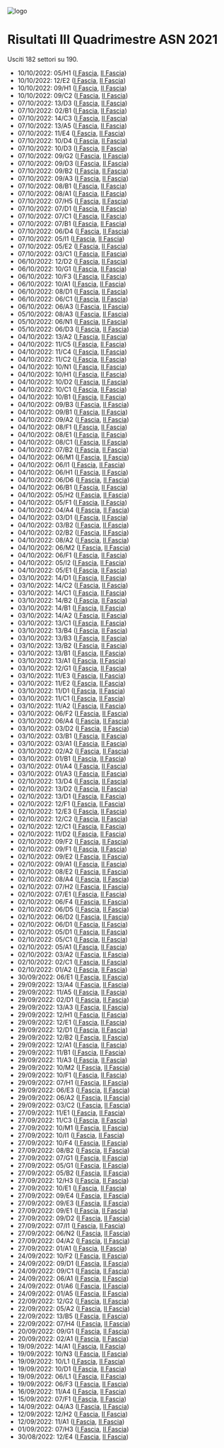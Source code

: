 ![logo](img/logo-2021.png)

# Risultati III Quadrimestre ASN 2021

Usciti 182 settori su 190.

- 10/10/2022: 05/H1 ([I Fascia](https://asn21.cineca.it/pubblico/miur/esito/05%252FH1/1/3), [II Fascia](https://asn21.cineca.it/pubblico/miur/esito/05%252FH1/2/3))
- 10/10/2022: 12/E2 ([I Fascia](https://asn21.cineca.it/pubblico/miur/esito/12%252FE2/1/3), [II Fascia](https://asn21.cineca.it/pubblico/miur/esito/12%252FE2/2/3))
- 10/10/2022: 09/H1 ([I Fascia](https://asn21.cineca.it/pubblico/miur/esito/09%252FH1/1/3), [II Fascia](https://asn21.cineca.it/pubblico/miur/esito/09%252FH1/2/3))
- 10/10/2022: 09/C2 ([I Fascia](https://asn21.cineca.it/pubblico/miur/esito/09%252FC2/1/3), [II Fascia](https://asn21.cineca.it/pubblico/miur/esito/09%252FC2/2/3))
- 07/10/2022: 13/D3 ([I Fascia](https://asn21.cineca.it/pubblico/miur/esito/13%252FD3/1/3), [II Fascia](https://asn21.cineca.it/pubblico/miur/esito/13%252FD3/2/3))
- 07/10/2022: 02/B1 ([I Fascia](https://asn21.cineca.it/pubblico/miur/esito/02%252FB1/1/3), [II Fascia](https://asn21.cineca.it/pubblico/miur/esito/02%252FB1/2/3))
- 07/10/2022: 14/C3 ([I Fascia](https://asn21.cineca.it/pubblico/miur/esito/14%252FC3/1/3), [II Fascia](https://asn21.cineca.it/pubblico/miur/esito/14%252FC3/2/3))
- 07/10/2022: 13/A5 ([I Fascia](https://asn21.cineca.it/pubblico/miur/esito/13%252FA5/1/3), [II Fascia](https://asn21.cineca.it/pubblico/miur/esito/13%252FA5/2/3))
- 07/10/2022: 11/E4 ([I Fascia](https://asn21.cineca.it/pubblico/miur/esito/11%252FE4/1/3), [II Fascia](https://asn21.cineca.it/pubblico/miur/esito/11%252FE4/2/3))
- 07/10/2022: 10/D4 ([I Fascia](https://asn21.cineca.it/pubblico/miur/esito/10%252FD4/1/3), [II Fascia](https://asn21.cineca.it/pubblico/miur/esito/10%252FD4/2/3))
- 07/10/2022: 10/D3 ([I Fascia](https://asn21.cineca.it/pubblico/miur/esito/10%252FD3/1/3), [II Fascia](https://asn21.cineca.it/pubblico/miur/esito/10%252FD3/2/3))
- 07/10/2022: 09/G2 ([I Fascia](https://asn21.cineca.it/pubblico/miur/esito/09%252FG2/1/3), [II Fascia](https://asn21.cineca.it/pubblico/miur/esito/09%252FG2/2/3))
- 07/10/2022: 09/D3 ([I Fascia](https://asn21.cineca.it/pubblico/miur/esito/09%252FD3/1/3), [II Fascia](https://asn21.cineca.it/pubblico/miur/esito/09%252FD3/2/3))
- 07/10/2022: 09/B2 ([I Fascia](https://asn21.cineca.it/pubblico/miur/esito/09%252FB2/1/3), [II Fascia](https://asn21.cineca.it/pubblico/miur/esito/09%252FB2/2/3))
- 07/10/2022: 09/A3 ([I Fascia](https://asn21.cineca.it/pubblico/miur/esito/09%252FA3/1/3), [II Fascia](https://asn21.cineca.it/pubblico/miur/esito/09%252FA3/2/3))
- 07/10/2022: 08/B1 ([I Fascia](https://asn21.cineca.it/pubblico/miur/esito/08%252FB1/1/3), [II Fascia](https://asn21.cineca.it/pubblico/miur/esito/08%252FB1/2/3))
- 07/10/2022: 08/A1 ([I Fascia](https://asn21.cineca.it/pubblico/miur/esito/08%252FA1/1/3), [II Fascia](https://asn21.cineca.it/pubblico/miur/esito/08%252FA1/2/3))
- 07/10/2022: 07/H5 ([I Fascia](https://asn21.cineca.it/pubblico/miur/esito/07%252FH5/1/3), [II Fascia](https://asn21.cineca.it/pubblico/miur/esito/07%252FH5/2/3))
- 07/10/2022: 07/D1 ([I Fascia](https://asn21.cineca.it/pubblico/miur/esito/07%252FD1/1/3), [II Fascia](https://asn21.cineca.it/pubblico/miur/esito/07%252FD1/2/3))
- 07/10/2022: 07/C1 ([I Fascia](https://asn21.cineca.it/pubblico/miur/esito/07%252FC1/1/3), [II Fascia](https://asn21.cineca.it/pubblico/miur/esito/07%252FC1/2/3))
- 07/10/2022: 07/B1 ([I Fascia](https://asn21.cineca.it/pubblico/miur/esito/07%252FB1/1/3), [II Fascia](https://asn21.cineca.it/pubblico/miur/esito/07%252FB1/2/3))
- 07/10/2022: 06/D4 ([I Fascia](https://asn21.cineca.it/pubblico/miur/esito/06%252FD4/1/3), [II Fascia](https://asn21.cineca.it/pubblico/miur/esito/06%252FD4/2/3))
- 07/10/2022: 05/I1 ([I Fascia](https://asn21.cineca.it/pubblico/miur/esito/05%252FI1/1/3), [II Fascia](https://asn21.cineca.it/pubblico/miur/esito/05%252FI1/2/3))
- 07/10/2022: 05/E2 ([I Fascia](https://asn21.cineca.it/pubblico/miur/esito/05%252FE2/1/3), [II Fascia](https://asn21.cineca.it/pubblico/miur/esito/05%252FE2/2/3))
- 07/10/2022: 03/C1 ([I Fascia](https://asn21.cineca.it/pubblico/miur/esito/03%252FC1/1/3), [II Fascia](https://asn21.cineca.it/pubblico/miur/esito/03%252FC1/2/3))
- 06/10/2022: 12/D2 ([I Fascia](https://asn21.cineca.it/pubblico/miur/esito/12%252FD2/1/3), [II Fascia](https://asn21.cineca.it/pubblico/miur/esito/12%252FD2/2/3))
- 06/10/2022: 10/G1 ([I Fascia](https://asn21.cineca.it/pubblico/miur/esito/10%252FG1/1/3), [II Fascia](https://asn21.cineca.it/pubblico/miur/esito/10%252FG1/2/3))
- 06/10/2022: 10/F3 ([I Fascia](https://asn21.cineca.it/pubblico/miur/esito/10%252FF3/1/3), [II Fascia](https://asn21.cineca.it/pubblico/miur/esito/10%252FF3/2/3))
- 06/10/2022: 10/A1 ([I Fascia](https://asn21.cineca.it/pubblico/miur/esito/10%252FA1/1/3), [II Fascia](https://asn21.cineca.it/pubblico/miur/esito/10%252FA1/2/3))
- 06/10/2022: 08/D1 ([I Fascia](https://asn21.cineca.it/pubblico/miur/esito/08%252FD1/1/3), [II Fascia](https://asn21.cineca.it/pubblico/miur/esito/08%252FD1/2/3))
- 06/10/2022: 06/C1 ([I Fascia](https://asn21.cineca.it/pubblico/miur/esito/06%252FC1/1/3), [II Fascia](https://asn21.cineca.it/pubblico/miur/esito/06%252FC1/2/3))
- 06/10/2022: 06/A3 ([I Fascia](https://asn21.cineca.it/pubblico/miur/esito/06%252FA3/1/3), [II Fascia](https://asn21.cineca.it/pubblico/miur/esito/06%252FA3/2/3))
- 05/10/2022: 08/A3 ([I Fascia](https://asn21.cineca.it/pubblico/miur/esito/08%252FA3/1/3), [II Fascia](https://asn21.cineca.it/pubblico/miur/esito/08%252FA3/2/3))
- 05/10/2022: 06/N1 ([I Fascia](https://asn21.cineca.it/pubblico/miur/esito/06%252FN1/1/3), [II Fascia](https://asn21.cineca.it/pubblico/miur/esito/06%252FN1/2/3))
- 05/10/2022: 06/D3 ([I Fascia](https://asn21.cineca.it/pubblico/miur/esito/06%252FD3/1/3), [II Fascia](https://asn21.cineca.it/pubblico/miur/esito/06%252FD3/2/3))
- 04/10/2022: 13/A2 ([I Fascia](https://asn21.cineca.it/pubblico/miur/esito/13%252FA2/1/3), [II Fascia](https://asn21.cineca.it/pubblico/miur/esito/13%252FA2/2/3))
- 04/10/2022: 11/C5 ([I Fascia](https://asn21.cineca.it/pubblico/miur/esito/11%252FC5/1/3), [II Fascia](https://asn21.cineca.it/pubblico/miur/esito/11%252FC5/2/3))
- 04/10/2022: 11/C4 ([I Fascia](https://asn21.cineca.it/pubblico/miur/esito/11%252FC4/1/3), [II Fascia](https://asn21.cineca.it/pubblico/miur/esito/11%252FC4/2/3))
- 04/10/2022: 11/C2 ([I Fascia](https://asn21.cineca.it/pubblico/miur/esito/11%252FC2/1/3), [II Fascia](https://asn21.cineca.it/pubblico/miur/esito/11%252FC2/2/3))
- 04/10/2022: 10/N1 ([I Fascia](https://asn21.cineca.it/pubblico/miur/esito/10%252FN1/1/3), [II Fascia](https://asn21.cineca.it/pubblico/miur/esito/10%252FN1/2/3))
- 04/10/2022: 10/H1 ([I Fascia](https://asn21.cineca.it/pubblico/miur/esito/10%252FH1/1/3), [II Fascia](https://asn21.cineca.it/pubblico/miur/esito/10%252FH1/2/3))
- 04/10/2022: 10/D2 ([I Fascia](https://asn21.cineca.it/pubblico/miur/esito/10%252FD2/1/3), [II Fascia](https://asn21.cineca.it/pubblico/miur/esito/10%252FD2/2/3))
- 04/10/2022: 10/C1 ([I Fascia](https://asn21.cineca.it/pubblico/miur/esito/10%252FC1/1/3), [II Fascia](https://asn21.cineca.it/pubblico/miur/esito/10%252FC1/2/3))
- 04/10/2022: 10/B1 ([I Fascia](https://asn21.cineca.it/pubblico/miur/esito/10%252FB1/1/3), [II Fascia](https://asn21.cineca.it/pubblico/miur/esito/10%252FB1/2/3))
- 04/10/2022: 09/B3 ([I Fascia](https://asn21.cineca.it/pubblico/miur/esito/09%252FB3/1/3), [II Fascia](https://asn21.cineca.it/pubblico/miur/esito/09%252FB3/2/3))
- 04/10/2022: 09/B1 ([I Fascia](https://asn21.cineca.it/pubblico/miur/esito/09%252FB1/1/3), [II Fascia](https://asn21.cineca.it/pubblico/miur/esito/09%252FB1/2/3))
- 04/10/2022: 09/A2 ([I Fascia](https://asn21.cineca.it/pubblico/miur/esito/09%252FA2/1/3), [II Fascia](https://asn21.cineca.it/pubblico/miur/esito/09%252FA2/2/3))
- 04/10/2022: 08/F1 ([I Fascia](https://asn21.cineca.it/pubblico/miur/esito/08%252FF1/1/3), [II Fascia](https://asn21.cineca.it/pubblico/miur/esito/08%252FF1/2/3))
- 04/10/2022: 08/E1 ([I Fascia](https://asn21.cineca.it/pubblico/miur/esito/08%252FE1/1/3), [II Fascia](https://asn21.cineca.it/pubblico/miur/esito/08%252FE1/2/3))
- 04/10/2022: 08/C1 ([I Fascia](https://asn21.cineca.it/pubblico/miur/esito/08%252FC1/1/3), [II Fascia](https://asn21.cineca.it/pubblico/miur/esito/08%252FC1/2/3))
- 04/10/2022: 07/B2 ([I Fascia](https://asn21.cineca.it/pubblico/miur/esito/07%252FB2/1/3), [II Fascia](https://asn21.cineca.it/pubblico/miur/esito/07%252FB2/2/3))
- 04/10/2022: 06/M1 ([I Fascia](https://asn21.cineca.it/pubblico/miur/esito/06%252FM1/1/3), [II Fascia](https://asn21.cineca.it/pubblico/miur/esito/06%252FM1/2/3))
- 04/10/2022: 06/I1 ([I Fascia](https://asn21.cineca.it/pubblico/miur/esito/06%252FI1/1/3), [II Fascia](https://asn21.cineca.it/pubblico/miur/esito/06%252FI1/2/3))
- 04/10/2022: 06/H1 ([I Fascia](https://asn21.cineca.it/pubblico/miur/esito/06%252FH1/1/3), [II Fascia](https://asn21.cineca.it/pubblico/miur/esito/06%252FH1/2/3))
- 04/10/2022: 06/D6 ([I Fascia](https://asn21.cineca.it/pubblico/miur/esito/06%252FD6/1/3), [II Fascia](https://asn21.cineca.it/pubblico/miur/esito/06%252FD6/2/3))
- 04/10/2022: 06/B1 ([I Fascia](https://asn21.cineca.it/pubblico/miur/esito/06%252FB1/1/3), [II Fascia](https://asn21.cineca.it/pubblico/miur/esito/06%252FB1/2/3))
- 04/10/2022: 05/H2 ([I Fascia](https://asn21.cineca.it/pubblico/miur/esito/05%252FH2/1/3), [II Fascia](https://asn21.cineca.it/pubblico/miur/esito/05%252FH2/2/3))
- 04/10/2022: 05/F1 ([I Fascia](https://asn21.cineca.it/pubblico/miur/esito/05%252FF1/1/3), [II Fascia](https://asn21.cineca.it/pubblico/miur/esito/05%252FF1/2/3))
- 04/10/2022: 04/A4 ([I Fascia](https://asn21.cineca.it/pubblico/miur/esito/04%252FA4/1/3), [II Fascia](https://asn21.cineca.it/pubblico/miur/esito/04%252FA4/2/3))
- 04/10/2022: 03/D1 ([I Fascia](https://asn21.cineca.it/pubblico/miur/esito/03%252FD1/1/3), [II Fascia](https://asn21.cineca.it/pubblico/miur/esito/03%252FD1/2/3))
- 04/10/2022: 03/B2 ([I Fascia](https://asn21.cineca.it/pubblico/miur/esito/03%252FB2/1/3), [II Fascia](https://asn21.cineca.it/pubblico/miur/esito/03%252FB2/2/3))
- 04/10/2022: 02/B2 ([I Fascia](https://asn21.cineca.it/pubblico/miur/esito/02%252FB2/1/3), [II Fascia](https://asn21.cineca.it/pubblico/miur/esito/02%252FB2/2/3))
- 04/10/2022: 08/A2 ([I Fascia](https://asn21.cineca.it/pubblico/miur/esito/08%252FA2/1/3), [II Fascia](https://asn21.cineca.it/pubblico/miur/esito/08%252FA2/2/3))
- 04/10/2022: 06/M2 ([I Fascia](https://asn21.cineca.it/pubblico/miur/esito/06%252FM2/1/3), [II Fascia](https://asn21.cineca.it/pubblico/miur/esito/06%252FM2/2/3))
- 04/10/2022: 06/F1 ([I Fascia](https://asn21.cineca.it/pubblico/miur/esito/06%252FF1/1/3), [II Fascia](https://asn21.cineca.it/pubblico/miur/esito/06%252FF1/2/3))
- 04/10/2022: 05/I2 ([I Fascia](https://asn21.cineca.it/pubblico/miur/esito/05%252FI2/1/3), [II Fascia](https://asn21.cineca.it/pubblico/miur/esito/05%252FI2/2/3))
- 04/10/2022: 05/E1 ([I Fascia](https://asn21.cineca.it/pubblico/miur/esito/05%252FE1/1/3), [II Fascia](https://asn21.cineca.it/pubblico/miur/esito/05%252FE1/2/3))
- 03/10/2022: 14/D1 ([I Fascia](https://asn21.cineca.it/pubblico/miur/esito/14%252FD1/1/3), [II Fascia](https://asn21.cineca.it/pubblico/miur/esito/14%252FD1/2/3))
- 03/10/2022: 14/C2 ([I Fascia](https://asn21.cineca.it/pubblico/miur/esito/14%252FC2/1/3), [II Fascia](https://asn21.cineca.it/pubblico/miur/esito/14%252FC2/2/3))
- 03/10/2022: 14/C1 ([I Fascia](https://asn21.cineca.it/pubblico/miur/esito/14%252FC1/1/3), [II Fascia](https://asn21.cineca.it/pubblico/miur/esito/14%252FC1/2/3))
- 03/10/2022: 14/B2 ([I Fascia](https://asn21.cineca.it/pubblico/miur/esito/14%252FB2/1/3), [II Fascia](https://asn21.cineca.it/pubblico/miur/esito/14%252FB2/2/3))
- 03/10/2022: 14/B1 ([I Fascia](https://asn21.cineca.it/pubblico/miur/esito/14%252FB1/1/3), [II Fascia](https://asn21.cineca.it/pubblico/miur/esito/14%252FB1/2/3))
- 03/10/2022: 14/A2 ([I Fascia](https://asn21.cineca.it/pubblico/miur/esito/14%252FA2/1/3), [II Fascia](https://asn21.cineca.it/pubblico/miur/esito/14%252FA2/2/3))
- 03/10/2022: 13/C1 ([I Fascia](https://asn21.cineca.it/pubblico/miur/esito/13%252FC1/1/3), [II Fascia](https://asn21.cineca.it/pubblico/miur/esito/13%252FC1/2/3))
- 03/10/2022: 13/B4 ([I Fascia](https://asn21.cineca.it/pubblico/miur/esito/13%252FB4/1/3), [II Fascia](https://asn21.cineca.it/pubblico/miur/esito/13%252FB4/2/3))
- 03/10/2022: 13/B3 ([I Fascia](https://asn21.cineca.it/pubblico/miur/esito/13%252FB3/1/3), [II Fascia](https://asn21.cineca.it/pubblico/miur/esito/13%252FB3/2/3))
- 03/10/2022: 13/B2 ([I Fascia](https://asn21.cineca.it/pubblico/miur/esito/13%252FB2/1/3), [II Fascia](https://asn21.cineca.it/pubblico/miur/esito/13%252FB2/2/3))
- 03/10/2022: 13/B1 ([I Fascia](https://asn21.cineca.it/pubblico/miur/esito/13%252FB1/1/3), [II Fascia](https://asn21.cineca.it/pubblico/miur/esito/13%252FB1/2/3))
- 03/10/2022: 13/A1 ([I Fascia](https://asn21.cineca.it/pubblico/miur/esito/13%252FA1/1/3), [II Fascia](https://asn21.cineca.it/pubblico/miur/esito/13%252FA1/2/3))
- 03/10/2022: 12/G1 ([I Fascia](https://asn21.cineca.it/pubblico/miur/esito/12%252FG1/1/3), [II Fascia](https://asn21.cineca.it/pubblico/miur/esito/12%252FG1/2/3))
- 03/10/2022: 11/E3 ([I Fascia](https://asn21.cineca.it/pubblico/miur/esito/11%252FE3/1/3), [II Fascia](https://asn21.cineca.it/pubblico/miur/esito/11%252FE3/2/3))
- 03/10/2022: 11/E2 ([I Fascia](https://asn21.cineca.it/pubblico/miur/esito/11%252FE2/1/3), [II Fascia](https://asn21.cineca.it/pubblico/miur/esito/11%252FE2/2/3))
- 03/10/2022: 11/D1 ([I Fascia](https://asn21.cineca.it/pubblico/miur/esito/11%252FD1/1/3), [II Fascia](https://asn21.cineca.it/pubblico/miur/esito/11%252FD1/2/3))
- 03/10/2022: 11/C1 ([I Fascia](https://asn21.cineca.it/pubblico/miur/esito/11%252FC1/1/3), [II Fascia](https://asn21.cineca.it/pubblico/miur/esito/11%252FC1/2/3))
- 03/10/2022: 11/A2 ([I Fascia](https://asn21.cineca.it/pubblico/miur/esito/11%252FA2/1/3), [II Fascia](https://asn21.cineca.it/pubblico/miur/esito/11%252FA2/2/3))
- 03/10/2022: 06/F2 ([I Fascia](https://asn21.cineca.it/pubblico/miur/esito/06%252FF2/1/3), [II Fascia](https://asn21.cineca.it/pubblico/miur/esito/06%252FF2/2/3))
- 03/10/2022: 06/A4 ([I Fascia](https://asn21.cineca.it/pubblico/miur/esito/06%252FA4/1/3), [II Fascia](https://asn21.cineca.it/pubblico/miur/esito/06%252FA4/2/3))
- 03/10/2022: 03/D2 ([I Fascia](https://asn21.cineca.it/pubblico/miur/esito/03%252FD2/1/3), [II Fascia](https://asn21.cineca.it/pubblico/miur/esito/03%252FD2/2/3))
- 03/10/2022: 03/B1 ([I Fascia](https://asn21.cineca.it/pubblico/miur/esito/03%252FB1/1/3), [II Fascia](https://asn21.cineca.it/pubblico/miur/esito/03%252FB1/2/3))
- 03/10/2022: 03/A1 ([I Fascia](https://asn21.cineca.it/pubblico/miur/esito/03%252FA1/1/3), [II Fascia](https://asn21.cineca.it/pubblico/miur/esito/03%252FA1/2/3))
- 03/10/2022: 02/A2 ([I Fascia](https://asn21.cineca.it/pubblico/miur/esito/02%252FA2/1/3), [II Fascia](https://asn21.cineca.it/pubblico/miur/esito/02%252FA2/2/3))
- 03/10/2022: 01/B1 ([I Fascia](https://asn21.cineca.it/pubblico/miur/esito/01%252FB1/1/3), [II Fascia](https://asn21.cineca.it/pubblico/miur/esito/01%252FB1/2/3))
- 03/10/2022: 01/A4 ([I Fascia](https://asn21.cineca.it/pubblico/miur/esito/01%252FA4/1/3), [II Fascia](https://asn21.cineca.it/pubblico/miur/esito/01%252FA4/2/3))
- 03/10/2022: 01/A3 ([I Fascia](https://asn21.cineca.it/pubblico/miur/esito/01%252FA3/1/3), [II Fascia](https://asn21.cineca.it/pubblico/miur/esito/01%252FA3/2/3))
- 02/10/2022: 13/D4 ([I Fascia](https://asn21.cineca.it/pubblico/miur/esito/13%252FD4/1/3), [II Fascia](https://asn21.cineca.it/pubblico/miur/esito/13%252FD4/2/3))
- 02/10/2022: 13/D2 ([I Fascia](https://asn21.cineca.it/pubblico/miur/esito/13%252FD2/1/3), [II Fascia](https://asn21.cineca.it/pubblico/miur/esito/13%252FD2/2/3))
- 02/10/2022: 13/D1 ([I Fascia](https://asn21.cineca.it/pubblico/miur/esito/13%252FD1/1/3), [II Fascia](https://asn21.cineca.it/pubblico/miur/esito/13%252FD1/2/3))
- 02/10/2022: 12/F1 ([I Fascia](https://asn21.cineca.it/pubblico/miur/esito/12%252FF1/1/3), [II Fascia](https://asn21.cineca.it/pubblico/miur/esito/12%252FF1/2/3))
- 02/10/2022: 12/E3 ([I Fascia](https://asn21.cineca.it/pubblico/miur/esito/12%252FE3/1/3), [II Fascia](https://asn21.cineca.it/pubblico/miur/esito/12%252FE3/2/3))
- 02/10/2022: 12/C2 ([I Fascia](https://asn21.cineca.it/pubblico/miur/esito/12%252FC2/1/3), [II Fascia](https://asn21.cineca.it/pubblico/miur/esito/12%252FC2/2/3))
- 02/10/2022: 12/C1 ([I Fascia](https://asn21.cineca.it/pubblico/miur/esito/12%252FC1/1/3), [II Fascia](https://asn21.cineca.it/pubblico/miur/esito/12%252FC1/2/3))
- 02/10/2022: 11/D2 ([I Fascia](https://asn21.cineca.it/pubblico/miur/esito/11%252FD2/1/3), [II Fascia](https://asn21.cineca.it/pubblico/miur/esito/11%252FD2/2/3))
- 02/10/2022: 09/F2 ([I Fascia](https://asn21.cineca.it/pubblico/miur/esito/09%252FF2/1/3), [II Fascia](https://asn21.cineca.it/pubblico/miur/esito/09%252FF2/2/3))
- 02/10/2022: 09/F1 ([I Fascia](https://asn21.cineca.it/pubblico/miur/esito/09%252FF1/1/3), [II Fascia](https://asn21.cineca.it/pubblico/miur/esito/09%252FF1/2/3))
- 02/10/2022: 09/E2 ([I Fascia](https://asn21.cineca.it/pubblico/miur/esito/09%252FE2/1/3), [II Fascia](https://asn21.cineca.it/pubblico/miur/esito/09%252FE2/2/3))
- 02/10/2022: 09/A1 ([I Fascia](https://asn21.cineca.it/pubblico/miur/esito/09%252FA1/1/3), [II Fascia](https://asn21.cineca.it/pubblico/miur/esito/09%252FA1/2/3))
- 02/10/2022: 08/E2 ([I Fascia](https://asn21.cineca.it/pubblico/miur/esito/08%252FE2/1/3), [II Fascia](https://asn21.cineca.it/pubblico/miur/esito/08%252FE2/2/3))
- 02/10/2022: 08/A4 ([I Fascia](https://asn21.cineca.it/pubblico/miur/esito/08%252FA4/1/3), [II Fascia](https://asn21.cineca.it/pubblico/miur/esito/08%252FA4/2/3))
- 02/10/2022: 07/H2 ([I Fascia](https://asn21.cineca.it/pubblico/miur/esito/07%252FH2/1/3), [II Fascia](https://asn21.cineca.it/pubblico/miur/esito/07%252FH2/2/3))
- 02/10/2022: 07/E1 ([I Fascia](https://asn21.cineca.it/pubblico/miur/esito/07%252FE1/1/3), [II Fascia](https://asn21.cineca.it/pubblico/miur/esito/07%252FE1/2/3))
- 02/10/2022: 06/F4 ([I Fascia](https://asn21.cineca.it/pubblico/miur/esito/06%252FF4/1/3), [II Fascia](https://asn21.cineca.it/pubblico/miur/esito/06%252FF4/2/3))
- 02/10/2022: 06/D5 ([I Fascia](https://asn21.cineca.it/pubblico/miur/esito/06%252FD5/1/3), [II Fascia](https://asn21.cineca.it/pubblico/miur/esito/06%252FD5/2/3))
- 02/10/2022: 06/D2 ([I Fascia](https://asn21.cineca.it/pubblico/miur/esito/06%252FD2/1/3), [II Fascia](https://asn21.cineca.it/pubblico/miur/esito/06%252FD2/2/3))
- 02/10/2022: 06/D1 ([I Fascia](https://asn21.cineca.it/pubblico/miur/esito/06%252FD1/1/3), [II Fascia](https://asn21.cineca.it/pubblico/miur/esito/06%252FD1/2/3))
- 02/10/2022: 05/D1 ([I Fascia](https://asn21.cineca.it/pubblico/miur/esito/05%252FD1/1/3), [II Fascia](https://asn21.cineca.it/pubblico/miur/esito/05%252FD1/2/3))
- 02/10/2022: 05/C1 ([I Fascia](https://asn21.cineca.it/pubblico/miur/esito/05%252FC1/1/3), [II Fascia](https://asn21.cineca.it/pubblico/miur/esito/05%252FC1/2/3))
- 02/10/2022: 05/A1 ([I Fascia](https://asn21.cineca.it/pubblico/miur/esito/05%252FA1/1/3), [II Fascia](https://asn21.cineca.it/pubblico/miur/esito/05%252FA1/2/3))
- 02/10/2022: 03/A2 ([I Fascia](https://asn21.cineca.it/pubblico/miur/esito/03%252FA2/1/3), [II Fascia](https://asn21.cineca.it/pubblico/miur/esito/03%252FA2/2/3))
- 02/10/2022: 02/C1 ([I Fascia](https://asn21.cineca.it/pubblico/miur/esito/02%252FC1/1/3), [II Fascia](https://asn21.cineca.it/pubblico/miur/esito/02%252FC1/2/3))
- 02/10/2022: 01/A2 ([I Fascia](https://asn21.cineca.it/pubblico/miur/esito/01%252FA2/1/3), [II Fascia](https://asn21.cineca.it/pubblico/miur/esito/01%252FA2/2/3))
- 30/09/2022: 06/E1 ([I Fascia](https://asn21.cineca.it/pubblico/miur/esito/06%252FE1/1/3), [II Fascia](https://asn21.cineca.it/pubblico/miur/esito/06%252FE1/2/3))
- 29/09/2022: 13/A4 ([I Fascia](https://asn21.cineca.it/pubblico/miur/esito/13%252FA4/1/3), [II Fascia](https://asn21.cineca.it/pubblico/miur/esito/13%252FA4/2/3))
- 29/09/2022: 11/A5 ([I Fascia](https://asn21.cineca.it/pubblico/miur/esito/11%252FA5/1/3), [II Fascia](https://asn21.cineca.it/pubblico/miur/esito/11%252FA5/2/3))
- 29/09/2022: 02/D1 ([I Fascia](https://asn21.cineca.it/pubblico/miur/esito/02%252FD1/1/3), [II Fascia](https://asn21.cineca.it/pubblico/miur/esito/02%252FD1/2/3))
- 29/09/2022: 13/A3 ([I Fascia](https://asn21.cineca.it/pubblico/miur/esito/13%252FA3/1/3), [II Fascia](https://asn21.cineca.it/pubblico/miur/esito/13%252FA3/2/3))
- 29/09/2022: 12/H1 ([I Fascia](https://asn21.cineca.it/pubblico/miur/esito/12%252FH1/1/3), [II Fascia](https://asn21.cineca.it/pubblico/miur/esito/12%252FH1/2/3))
- 29/09/2022: 12/E1 ([I Fascia](https://asn21.cineca.it/pubblico/miur/esito/12%252FE1/1/3), [II Fascia](https://asn21.cineca.it/pubblico/miur/esito/12%252FE1/2/3))
- 29/09/2022: 12/D1 ([I Fascia](https://asn21.cineca.it/pubblico/miur/esito/12%252FD1/1/3), [II Fascia](https://asn21.cineca.it/pubblico/miur/esito/12%252FD1/2/3))
- 29/09/2022: 12/B2 ([I Fascia](https://asn21.cineca.it/pubblico/miur/esito/12%252FB2/1/3), [II Fascia](https://asn21.cineca.it/pubblico/miur/esito/12%252FB2/2/3))
- 29/09/2022: 12/A1 ([I Fascia](https://asn21.cineca.it/pubblico/miur/esito/12%252FA1/1/3), [II Fascia](https://asn21.cineca.it/pubblico/miur/esito/12%252FA1/2/3))
- 29/09/2022: 11/B1 ([I Fascia](https://asn21.cineca.it/pubblico/miur/esito/11%252FB1/1/3), [II Fascia](https://asn21.cineca.it/pubblico/miur/esito/11%252FB1/2/3))
- 29/09/2022: 11/A3 ([I Fascia](https://asn21.cineca.it/pubblico/miur/esito/11%252FA3/1/3), [II Fascia](https://asn21.cineca.it/pubblico/miur/esito/11%252FA3/2/3))
- 29/09/2022: 10/M2 ([I Fascia](https://asn21.cineca.it/pubblico/miur/esito/10%252FM2/1/3), [II Fascia](https://asn21.cineca.it/pubblico/miur/esito/10%252FM2/2/3))
- 29/09/2022: 10/F1 ([I Fascia](https://asn21.cineca.it/pubblico/miur/esito/10%252FF1/1/3), [II Fascia](https://asn21.cineca.it/pubblico/miur/esito/10%252FF1/2/3))
- 29/09/2022: 07/H1 ([I Fascia](https://asn21.cineca.it/pubblico/miur/esito/07%252FH1/1/3), [II Fascia](https://asn21.cineca.it/pubblico/miur/esito/07%252FH1/2/3))
- 29/09/2022: 06/E3 ([I Fascia](https://asn21.cineca.it/pubblico/miur/esito/06%252FE3/1/3), [II Fascia](https://asn21.cineca.it/pubblico/miur/esito/06%252FE3/2/3))
- 29/09/2022: 06/A2 ([I Fascia](https://asn21.cineca.it/pubblico/miur/esito/06%252FA2/1/3), [II Fascia](https://asn21.cineca.it/pubblico/miur/esito/06%252FA2/2/3))
- 29/09/2022: 03/C2 ([I Fascia](https://asn21.cineca.it/pubblico/miur/esito/03%252FC2/1/3), [II Fascia](https://asn21.cineca.it/pubblico/miur/esito/03%252FC2/2/3))
- 27/09/2022: 11/E1 ([I Fascia](https://asn21.cineca.it/pubblico/miur/esito/11%252FE1/1/3), [II Fascia](https://asn21.cineca.it/pubblico/miur/esito/11%252FE1/2/3))
- 27/09/2022: 11/C3 ([I Fascia](https://asn21.cineca.it/pubblico/miur/esito/11%252FC3/1/3), [II Fascia](https://asn21.cineca.it/pubblico/miur/esito/11%252FC3/2/3))
- 27/09/2022: 10/M1 ([I Fascia](https://asn21.cineca.it/pubblico/miur/esito/10%252FM1/1/3), [II Fascia](https://asn21.cineca.it/pubblico/miur/esito/10%252FM1/2/3))
- 27/09/2022: 10/I1 ([I Fascia](https://asn21.cineca.it/pubblico/miur/esito/10%252FI1/1/3), [II Fascia](https://asn21.cineca.it/pubblico/miur/esito/10%252FI1/2/3))
- 27/09/2022: 10/F4 ([I Fascia](https://asn21.cineca.it/pubblico/miur/esito/10%252FF4/1/3), [II Fascia](https://asn21.cineca.it/pubblico/miur/esito/10%252FF4/2/3))
- 27/09/2022: 08/B2 ([I Fascia](https://asn21.cineca.it/pubblico/miur/esito/08%252FB2/1/3), [II Fascia](https://asn21.cineca.it/pubblico/miur/esito/08%252FB2/2/3))
- 27/09/2022: 07/G1 ([I Fascia](https://asn21.cineca.it/pubblico/miur/esito/07%252FG1/1/3), [II Fascia](https://asn21.cineca.it/pubblico/miur/esito/07%252FG1/2/3))
- 27/09/2022: 05/G1 ([I Fascia](https://asn21.cineca.it/pubblico/miur/esito/05%252FG1/1/3), [II Fascia](https://asn21.cineca.it/pubblico/miur/esito/05%252FG1/2/3))
- 27/09/2022: 05/B2 ([I Fascia](https://asn21.cineca.it/pubblico/miur/esito/05%252FB2/1/3), [II Fascia](https://asn21.cineca.it/pubblico/miur/esito/05%252FB2/2/3))
- 27/09/2022: 12/H3 ([I Fascia](https://asn21.cineca.it/pubblico/miur/esito/12%252FH3/1/3), [II Fascia](https://asn21.cineca.it/pubblico/miur/esito/12%252FH3/2/3))
- 27/09/2022: 10/E1 ([I Fascia](https://asn21.cineca.it/pubblico/miur/esito/10%252FE1/1/3), [II Fascia](https://asn21.cineca.it/pubblico/miur/esito/10%252FE1/2/3))
- 27/09/2022: 09/E4 ([I Fascia](https://asn21.cineca.it/pubblico/miur/esito/09%252FE4/1/3), [II Fascia](https://asn21.cineca.it/pubblico/miur/esito/09%252FE4/2/3))
- 27/09/2022: 09/E3 ([I Fascia](https://asn21.cineca.it/pubblico/miur/esito/09%252FE3/1/3), [II Fascia](https://asn21.cineca.it/pubblico/miur/esito/09%252FE3/2/3))
- 27/09/2022: 09/E1 ([I Fascia](https://asn21.cineca.it/pubblico/miur/esito/09%252FE1/1/3), [II Fascia](https://asn21.cineca.it/pubblico/miur/esito/09%252FE1/2/3))
- 27/09/2022: 09/D2 ([I Fascia](https://asn21.cineca.it/pubblico/miur/esito/09%252FD2/1/3), [II Fascia](https://asn21.cineca.it/pubblico/miur/esito/09%252FD2/2/3))
- 27/09/2022: 07/I1 ([I Fascia](https://asn21.cineca.it/pubblico/miur/esito/07%252FI1/1/3), [II Fascia](https://asn21.cineca.it/pubblico/miur/esito/07%252FI1/2/3))
- 27/09/2022: 06/N2 ([I Fascia](https://asn21.cineca.it/pubblico/miur/esito/06%252FN2/1/3), [II Fascia](https://asn21.cineca.it/pubblico/miur/esito/06%252FN2/2/3))
- 27/09/2022: 04/A2 ([I Fascia](https://asn21.cineca.it/pubblico/miur/esito/04%252FA2/1/3), [II Fascia](https://asn21.cineca.it/pubblico/miur/esito/04%252FA2/2/3))
- 27/09/2022: 01/A1 ([I Fascia](https://asn21.cineca.it/pubblico/miur/esito/01%252FA1/1/3), [II Fascia](https://asn21.cineca.it/pubblico/miur/esito/01%252FA1/2/3))
- 24/09/2022: 10/F2 ([I Fascia](https://asn21.cineca.it/pubblico/miur/esito/10%252FF2/1/3), [II Fascia](https://asn21.cineca.it/pubblico/miur/esito/10%252FF2/2/3))
- 24/09/2022: 09/D1 ([I Fascia](https://asn21.cineca.it/pubblico/miur/esito/09%252FD1/1/3), [II Fascia](https://asn21.cineca.it/pubblico/miur/esito/09%252FD1/2/3))
- 24/09/2022: 09/C1 ([I Fascia](https://asn21.cineca.it/pubblico/miur/esito/09%252FC1/1/3), [II Fascia](https://asn21.cineca.it/pubblico/miur/esito/09%252FC1/2/3))
- 24/09/2022: 06/A1 ([I Fascia](https://asn21.cineca.it/pubblico/miur/esito/06%252FA1/1/3), [II Fascia](https://asn21.cineca.it/pubblico/miur/esito/06%252FA1/2/3))
- 24/09/2022: 01/A6 ([I Fascia](https://asn21.cineca.it/pubblico/miur/esito/01%252FA6/1/3), [II Fascia](https://asn21.cineca.it/pubblico/miur/esito/01%252FA6/2/3))
- 24/09/2022: 01/A5 ([I Fascia](https://asn21.cineca.it/pubblico/miur/esito/01%252FA5/1/3), [II Fascia](https://asn21.cineca.it/pubblico/miur/esito/01%252FA5/2/3))
- 22/09/2022: 12/G2 ([I Fascia](https://asn21.cineca.it/pubblico/miur/esito/12%252FG2/1/3), [II Fascia](https://asn21.cineca.it/pubblico/miur/esito/12%252FG2/2/3))
- 22/09/2022: 05/A2 ([I Fascia](https://asn21.cineca.it/pubblico/miur/esito/05%252FA2/1/3), [II Fascia](https://asn21.cineca.it/pubblico/miur/esito/05%252FA2/2/3))
- 22/09/2022: 13/B5 ([I Fascia](https://asn21.cineca.it/pubblico/miur/esito/13%252FB5/1/3), [II Fascia](https://asn21.cineca.it/pubblico/miur/esito/13%252FB5/2/3))
- 22/09/2022: 07/H4 ([I Fascia](https://asn21.cineca.it/pubblico/miur/esito/07%252FH4/1/3), [II Fascia](https://asn21.cineca.it/pubblico/miur/esito/07%252FH4/2/3))
- 20/09/2022: 09/G1 ([I Fascia](https://asn21.cineca.it/pubblico/miur/esito/09%252FG1/1/3), [II Fascia](https://asn21.cineca.it/pubblico/miur/esito/09%252FG1/2/3))
- 20/09/2022: 02/A1 ([I Fascia](https://asn21.cineca.it/pubblico/miur/esito/02%252FA1/1/3), [II Fascia](https://asn21.cineca.it/pubblico/miur/esito/02%252FA1/2/3))
- 19/09/2022: 14/A1 ([I Fascia](https://asn21.cineca.it/pubblico/miur/esito/14%252FA1/1/3), [II Fascia](https://asn21.cineca.it/pubblico/miur/esito/14%252FA1/2/3))
- 19/09/2022: 10/N3 ([I Fascia](https://asn21.cineca.it/pubblico/miur/esito/10%252FN3/1/3), [II Fascia](https://asn21.cineca.it/pubblico/miur/esito/10%252FN3/2/3))
- 19/09/2022: 10/L1 ([I Fascia](https://asn21.cineca.it/pubblico/miur/esito/10%252FL1/1/3), [II Fascia](https://asn21.cineca.it/pubblico/miur/esito/10%252FL1/2/3))
- 19/09/2022: 10/D1 ([I Fascia](https://asn21.cineca.it/pubblico/miur/esito/10%252FD1/1/3), [II Fascia](https://asn21.cineca.it/pubblico/miur/esito/10%252FD1/2/3))
- 19/09/2022: 06/L1 ([I Fascia](https://asn21.cineca.it/pubblico/miur/esito/06%252FL1/1/3), [II Fascia](https://asn21.cineca.it/pubblico/miur/esito/06%252FL1/2/3))
- 19/09/2022: 06/F3 ([I Fascia](https://asn21.cineca.it/pubblico/miur/esito/06%252FF3/1/3), [II Fascia](https://asn21.cineca.it/pubblico/miur/esito/06%252FF3/2/3))
- 16/09/2022: 11/A4 ([I Fascia](https://asn21.cineca.it/pubblico/miur/esito/11%252FA4/1/3), [II Fascia](https://asn21.cineca.it/pubblico/miur/esito/11%252FA4/2/3))
- 15/09/2022: 07/F1 ([I Fascia](https://asn21.cineca.it/pubblico/miur/esito/07%252FF1/1/3), [II Fascia](https://asn21.cineca.it/pubblico/miur/esito/07%252FF1/2/3))
- 14/09/2022: 04/A3 ([I Fascia](https://asn21.cineca.it/pubblico/miur/esito/04%252FA3/1/3), [II Fascia](https://asn21.cineca.it/pubblico/miur/esito/04%252FA3/2/3))
- 12/09/2022: 12/H2 ([I Fascia](https://asn21.cineca.it/pubblico/miur/esito/12%252FH2/1/3), [II Fascia](https://asn21.cineca.it/pubblico/miur/esito/12%252FH2/2/3))
- 12/09/2022: 11/A1 ([I Fascia](https://asn21.cineca.it/pubblico/miur/esito/11%252FA1/1/3), [II Fascia](https://asn21.cineca.it/pubblico/miur/esito/11%252FA1/2/3))
- 01/09/2022: 07/H3 ([I Fascia](https://asn21.cineca.it/pubblico/miur/esito/07%252FH3/1/3), [II Fascia](https://asn21.cineca.it/pubblico/miur/esito/07%252FH3/2/3))
- 30/08/2022: 12/E4 ([I Fascia](https://asn21.cineca.it/pubblico/miur/esito/12%252FE4/1/3), [II Fascia](https://asn21.cineca.it/pubblico/miur/esito/12%252FE4/2/3))
